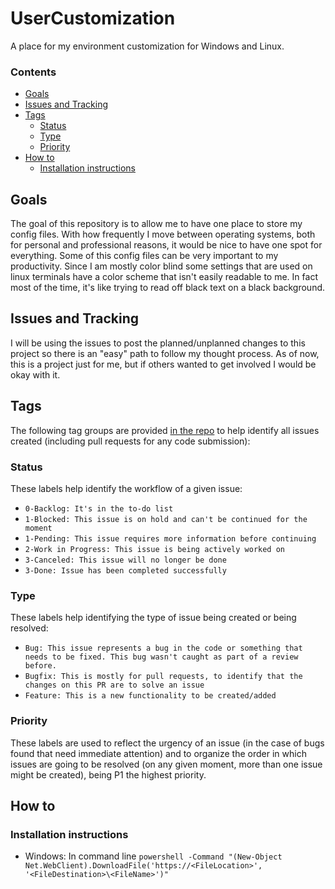 # UserCustomization
A place for my environment customization for Windows and Linux. 


### Contents
* [Goals](#Goals)
* [Issues and Tracking](#Issues-and-Tracking)
* [Tags](#Tags)
  * [Status](#Status)
  * [Type](#Type)
  * [Priority](#Priority)
* [How to](#How-to)
  * [Installation instructions](#Installation-instructions)

## Goals
  The goal of this repository is to allow me to have one place to store my config files. With how frequently I move between operating systems, both for personal and professional reasons, it would be nice to have one spot for everything. Some of this config files can be very important to my productivity. Since I am mostly color blind some settings that are used on linux terminals have a color scheme that isn't easily readable to me. In fact most of the time, it's like trying to read off black text on a black background. 
  
## Issues and Tracking
  I will be using the issues to post the planned/unplanned changes to this project so there is an "easy" path to follow my thought process. As of now, this is a project just for me, but if others wanted to get involved I would be okay with it. 

## Tags
The following tag groups are provided [in the repo](https://github.com/CarterLankford/UserCustomization/labels) to help identify all issues created (including pull requests for any code submission):

### Status
These labels help identify the workflow of a given issue:

* `0-Backlog: It's in the to-do list`
* `1-Blocked: This issue is on hold and can't be continued for the moment`
* `1-Pending: This issue requires more information before continuing`
* `2-Work in Progress: This issue is being actively worked on`
* `3-Canceled: This issue will no longer be done`
* `3-Done: Issue has been completed successfully`

### Type
These labels help identifying the type of issue being created or being resolved:

* `Bug: This issue represents a bug in the code or something that needs to be fixed. This bug wasn't caught as part of a review before.`
* `Bugfix: This is mostly for pull requests, to identify that the changes on this PR are to solve an issue`
* `Feature: This is a new functionality to be created/added`

### Priority
These labels are used to reflect the urgency of an issue (in the case of bugs found that need immediate attention) and to organize the order in which issues are going to be resolved (on any given moment, more than one issue might be created), being P1 the highest priority.
 
 
## How to

### Installation instructions
  * Windows: In command line `powershell -Command "(New-Object Net.WebClient).DownloadFile('https://<FileLocation>', '<FileDestination>\<FileName>')"`
  

